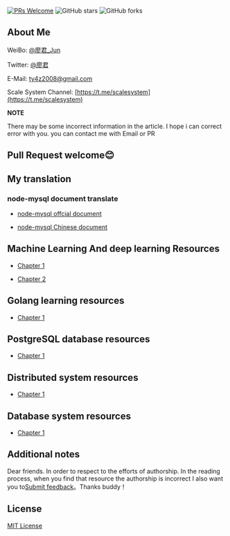
[![PRs Welcome](https://img.shields.io/badge/PRs-welcome-brightgreen.svg?style=flat-square)](http://makeapullrequest.com) ![GitHub stars](https://img.shields.io/github/stars/ty4z2008/qix.svg?style=plastic) ![GitHub forks](https://img.shields.io/github/forks/ty4z2008/qix.svg?color=blue&style=plastic) 

## About Me

WeiBo: [@廖君_Jun](http://weibo.com/ty4z2008)

Twitter: [@廖君](https://twitter.com/ty4z2008)

E-Mail: ty4z2008@gmail.com

Scale System Channel: [https://t.me/scalesystem](https://t.me/scalesystem)

**NOTE** 

There may be some incorrect information in the article. I hope i can correct error with you.  you can contact me with Email or PR

## Pull Request welcome:blush:

## My translation

### node-mysql document translate

- [node-mysql offcial document](https://github.com/felixge/node-mysql/blob/master/Readme.md)

- [node-mysql Chinese document](https://github.com/ty4z2008/Qix/blob/master/node.md)

## Machine Learning And deep learning Resources

- [Chapter 1](https://github.com/ty4z2008/Qix/blob/master/dl.md)

- [Chapter 2](https://github.com/ty4z2008/Qix/blob/master/dl2.md)

## Golang learning resources

- [Chapter 1](https://github.com/ty4z2008/Qix/blob/master/golang.md)


## PostgreSQL database resources

- [Chapter 1](https://github.com/ty4z2008/Qix/blob/master/pg.md)


## Distributed system resources

- [Chapter 1](https://github.com/ty4z2008/Qix/blob/master/ds.md)

## Database system resources

- [Chapter 1](https://github.com/ty4z2008/Qix/blob/master/db.md)



## Additional notes

Dear friends. In order to respect to  the efforts   of authorship. In the reading process, when you find that resource the authorship is incorrect I also want you to[Submit feedback](https://github.com/ty4z2008/Qix/issues)。Thanks buddy！

## License

[MIT License](https://github.com/ty4z2008/Qix/blob/master/License.md)
